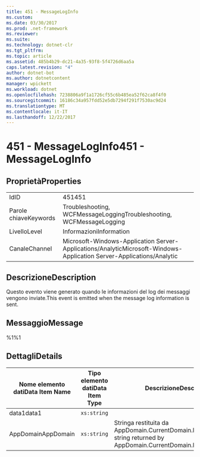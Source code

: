 ```yaml
---
title: 451 - MessageLogInfo
ms.custom: 
ms.date: 03/30/2017
ms.prod: .net-framework
ms.reviewer: 
ms.suite: 
ms.technology: dotnet-clr
ms.tgt_pltfrm: 
ms.topic: article
ms.assetid: 485b4b29-dc21-4a35-93f8-5f4726d6aa5a
caps.latest.revision: "4"
author: dotnet-bot
ms.author: dotnetcontent
manager: wpickett
ms.workload: dotnet
ms.openlocfilehash: 7238806a9f1a1726cf55c6b485ea52f62ca8f4f0
ms.sourcegitcommit: 16186c34a957fdd52e5db7294f291f7530ac9d24
ms.translationtype: MT
ms.contentlocale: it-IT
ms.lasthandoff: 12/22/2017
---
```

# <a name="451---messageloginfo"></a><span data-ttu-id="4c196-102">451 - MessageLogInfo</span><span class="sxs-lookup"><span data-stu-id="4c196-102">451 - MessageLogInfo</span></span>
## <a name="properties"></a><span data-ttu-id="4c196-103">Proprietà</span><span class="sxs-lookup"><span data-stu-id="4c196-103">Properties</span></span>  
  
|||  
|-|-|  
|<span data-ttu-id="4c196-104">Id</span><span class="sxs-lookup"><span data-stu-id="4c196-104">ID</span></span>|<span data-ttu-id="4c196-105">451</span><span class="sxs-lookup"><span data-stu-id="4c196-105">451</span></span>|  
|<span data-ttu-id="4c196-106">Parole chiave</span><span class="sxs-lookup"><span data-stu-id="4c196-106">Keywords</span></span>|<span data-ttu-id="4c196-107">Troubleshooting, WCFMessageLogging</span><span class="sxs-lookup"><span data-stu-id="4c196-107">Troubleshooting, WCFMessageLogging</span></span>|  
|<span data-ttu-id="4c196-108">Livello</span><span class="sxs-lookup"><span data-stu-id="4c196-108">Level</span></span>|<span data-ttu-id="4c196-109">Informazioni</span><span class="sxs-lookup"><span data-stu-id="4c196-109">Information</span></span>|  
|<span data-ttu-id="4c196-110">Canale</span><span class="sxs-lookup"><span data-stu-id="4c196-110">Channel</span></span>|<span data-ttu-id="4c196-111">Microsoft-Windows-Application Server-Applications/Analytic</span><span class="sxs-lookup"><span data-stu-id="4c196-111">Microsoft-Windows-Application Server-Applications/Analytic</span></span>|  
  
## <a name="description"></a><span data-ttu-id="4c196-112">Descrizione</span><span class="sxs-lookup"><span data-stu-id="4c196-112">Description</span></span>  
 <span data-ttu-id="4c196-113">Questo evento viene generato quando le informazioni del log dei messaggi vengono inviate.</span><span class="sxs-lookup"><span data-stu-id="4c196-113">This event is emitted when the message log information is sent.</span></span>  
  
## <a name="message"></a><span data-ttu-id="4c196-114">Messaggio</span><span class="sxs-lookup"><span data-stu-id="4c196-114">Message</span></span>  
 <span data-ttu-id="4c196-115">%1</span><span class="sxs-lookup"><span data-stu-id="4c196-115">%1</span></span>  
  
## <a name="details"></a><span data-ttu-id="4c196-116">Dettagli</span><span class="sxs-lookup"><span data-stu-id="4c196-116">Details</span></span>  
  
|<span data-ttu-id="4c196-117">Nome elemento dati</span><span class="sxs-lookup"><span data-stu-id="4c196-117">Data Item Name</span></span>|<span data-ttu-id="4c196-118">Tipo elemento dati</span><span class="sxs-lookup"><span data-stu-id="4c196-118">Data Item Type</span></span>|<span data-ttu-id="4c196-119">Descrizione</span><span class="sxs-lookup"><span data-stu-id="4c196-119">Description</span></span>|  
|--------------------|--------------------|-----------------|  
|<span data-ttu-id="4c196-120">data1</span><span class="sxs-lookup"><span data-stu-id="4c196-120">data1</span></span>|`xs:string`||  
|<span data-ttu-id="4c196-121">AppDomain</span><span class="sxs-lookup"><span data-stu-id="4c196-121">AppDomain</span></span>|`xs:string`|<span data-ttu-id="4c196-122">Stringa restituita da AppDomain.CurrentDomain.FriendlyName.</span><span class="sxs-lookup"><span data-stu-id="4c196-122">The string returned by AppDomain.CurrentDomain.FriendlyName.</span></span>|
